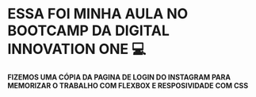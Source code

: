 # ESSA FOI MINHA AULA NO BOOTCAMP DA DIGITAL INNOVATION ONE :computer:

#### FIZEMOS UMA CÓPIA DA PAGINA DE LOGIN DO INSTAGRAM PARA MEMORIZAR O TRABALHO COM FLEXBOX E RESPOSIVIDADE COM CSS



